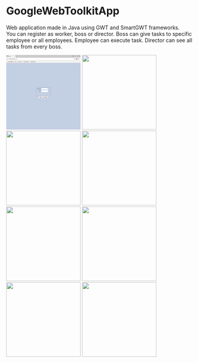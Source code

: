 # GoogleWebToolkitApp
<p>Web application made in Java using GWT and SmartGWT frameworks.<br>You can register as worker, boss or director. Boss can give tasks to specific employee or all employees. Employee can execute task. Director can see all tasks from every boss.</p>
<div>
<img src="https://github.com/tony172/GoogleWebToolkitApp/blob/master/6.png?raw=true" width="200" height="200">
<img src="" width="200" height="200">
<img src="" width="200" height="200">
<img src="" width="200" height="200">
<img src="" width="200" height="200">
<img src="" width="200" height="200">
<img src="" width="200" height="200">
<img src="" width="200" height="200">
</div>
